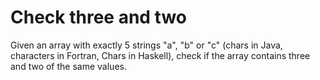 # Check three and two

Given an array with exactly 5 strings "a", "b" or "c" (chars in Java, characters in Fortran, Chars in Haskell), check if the array contains three and two of the same values.